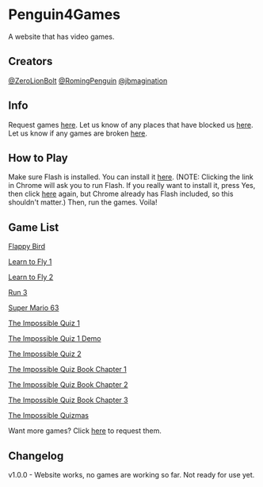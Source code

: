 # Penguin4Games

A website that has video games.

## Creators

[@ZeroLionBolt](https://github.com/ZeroLionBolt)
[@RomingPenguin](https://github.com/RomingPenguin)
[@jbmagination](https://github.com/jbmagination)

## Info

Request games [here](https://github.com/Penguin4Games/Penguin4Games.github.io/issues/1).
Let us know of any places that have blocked us [here](https://github.com/Penguin4Games/Penguin4Games.github.io/issues/5).
Let us know if any games are broken [here](https://github.com/Penguin4Games/Penguin4Games.github.io/issues/6).
## How to Play

Make sure Flash is installed. You can install it [here](https://get.adobe.com/flashplayer/). (NOTE: Clicking the link in Chrome will ask you to run Flash. If you really want to install it, press Yes, then click [here](https://get.adobe.com/flashplayer/) again, but Chrome already has Flash included, so this shouldn't matter.) Then, run the games. Voila!

## Game List

[Flappy Bird](https://github.com/Penguin4Games/flappy-bird)

[Learn to Fly 1](https://github.com/Penguin4Games/learn-to-fly-1)

[Learn to Fly 2](https://github.com/Penguin4Games/learn-to-fly-2)

[Run 3](https://github.com/Penguin4Games/run-3)

[Super Mario 63](https://github.com/Penguin4Games/super-mario-63)

[The Impossible Quiz 1](https://github.com/Penguin4Games/the-impossible-quiz-1)

[The Impossible Quiz 1 Demo](https://github.com/Penguin4Games/the-impossible-quiz-1-demo)

[The Impossible Quiz 2](https://github.com/Penguin4Games/the-impossible-quiz-2)

[The Impossible Quiz Book Chapter 1](https://github.com/Penguin4Games/the-impossible-quiz-book-chapter-1)

[The Impossible Quiz Book Chapter 2](https://github.com/Penguin4Games/the-impossible-quiz-book-chapter-2)

[The Impossible Quiz Book Chapter 3](https://github.com/Penguin4Games/the-impossible-quiz-book-chapter-3)

[The Impossible Quizmas](https://github.com/Penguin4Games/the-impossible-quizmas)

Want more games? Click [here](https://github.com/Penguin4Games/Penguin4Games.github.io/issues/1) to request them.

## Changelog

v1.0.0 - Website works, no games are working so far. Not ready for use yet.
